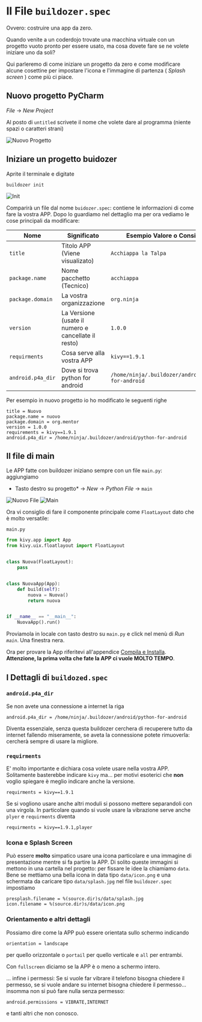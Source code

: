 # Il File `buildozer.spec`

Ovvero: costruire una app da zero.

Quando venite a un coderdojo trovate una macchina virtuale con un progetto vuoto pronto per essere usato, ma 
cosa dovete fare se ne volete iniziare uno da soli?

Qui parleremo di come iniziare un progetto da zero e come modificare alcune cosettine per impostare l'icona e
l'immagine di partenza ( *Splash screen* ) come più ci piace.

## Nuovo progetto PyCharm

*File* -> *New Project*

Al posto di `untitled` scrivete il nome che volete dare al programma (niente spazi o caratteri strani)

![Nuovo Progetto](new_project.png)

## Iniziare un progetto buidozer

Aprite il terminale e digitate

```
buildozer init
```

![Init](buildozer_init.png)

Comparirà un file dal nome `buidozer.spec`: contiene le informazioni di come fare la vostra APP. Dopo lo guardiamo nel 
dettaglio ma per ora vediamo le cose principali da modificare:

Nome                 | Significato                           | Esempio Valore o Consigliato
---------------------|---------------------------------------|---------------
`title`              | Titolo APP (Viene visualizato)        | `Acchiappa la Talpa`
`package.name`       | Nome pacchetto (Tecnico)              | `acchiappa`
`package.domain`     | La vostra organizzazione              | `org.ninja`
`version`            | La Versione (usate il numero e cancellate il resto) | `1.0.0`
`requirments`        | Cosa serve alla vostra APP            | `kivy==1.9.1`
`android.p4a_dir`    | Dove si trova python for android      | `/home/ninja/.buildozer/android/python-for-android`

Per esempio in nuovo progetto io ho modificato le seguenti righe

```
title = Nuovo
package.name = nuovo
package.domain = org.mentor
version = 1.0.0
requirements = kivy==1.9.1
android.p4a_dir = /home/ninja/.buildozer/android/python-for-android
```

## Il file di main

Le APP fatte con buildozer iniziano sempre con un file `main.py`: aggiungiamo

* Tasto destro su progetto* -> *New* -> *Python File* -> `main`
 
![Nuovo File](new_file.png)
![Main](main.png)

Ora vi consiglio di fare il componente principale come `FloatLayout` dato che è molto versatile:

`main.py`
```python
from kivy.app import App
from kivy.uix.floatlayout import FloatLayout


class Nuova(FloatLayout):
    pass


class NuovaApp(App):
    def build(self):
        nuova = Nuova()
        return nuova


if __name__ == "__main__":
    NuovaApp().run()
```

Proviamola in locale con tasto destro su `main.py` e click nel menù di *Run `main`*. Una finestra nera.

Ora per provare la App riferitevi all'appendice [Compila e Installa](compila_e_installa.md). **Attenzione, la prima 
volta che fate la APP ci vuole MOLTO TEMPO**.

## I Dettagli di `buildozed.spec`

### `android.p4a_dir`

Se non avete una connessione a internet la riga

```
android.p4a_dir = /home/ninja/.buildozer/android/python-for-android
```
Diventa essenziale, senza questa buildozer cerchera di recuperere tutto da internet fallendo miseramente, se aveta la 
connessione potete rimuoverla: cercherà sempre di usare la migliore.

### `requirments`

E' molto importante e dichiara cosa volete usare nella vostra APP. Solitamente basterebbe indicare `kivy` ma...
per motivi esoterici che **non** voglio spiegare è meglio indicare anche la versione.

```
requirments = kivy==1.9.1
```

Se si vogliono usare anche altri moduli si possono mettere separandoli con una virgola. In particolare quando si
vuole usare la vibrazione serve anche `plyer` e `requirments` diventa 
```
requirments = kivy==1.9.1,player
```

### Icona e Splash Screen

Può essere **molto** simpatico usare una icona particolare e una immagine di presentazione mentre si fa partire la APP.
Di solito queste immagini si mettono in una cartella nel progetto: per fissare le idee la chiamiamo `data`. Bene se 
mettiamo una bella icona in data tipo `data/icon.png` e una schermata da caricare tipo `data/splash.jpg` nel
file `buildozer.spec` impostiamo

```
presplash.filename = %(source.dir)s/data/splash.jpg
icon.filename = %(source.dir)s/data/icon.png
```

### Orientamento e altri dettagli

Possiamo dire come la APP può essere orientata sullo schermo indicando 

```
orientation = landscape
```
per quello orizzontale o `portail` per quello verticale e `all` per entrambi.

Con `fullscreen` diciamo se la APP è o meno a schermo intero.

... infine i permessi: Se si vuole far vibrare il telefono bisogna chiedere il permesso, se si vuole andare su internet 
bisogna chiedere il permesso... insomma non si può fare nulla senza permesso:

```
android.permissions = VIBRATE,INTERNET
```

e tanti altri che non conosco.

